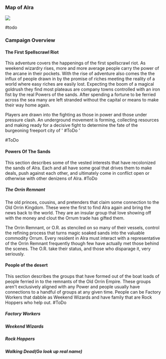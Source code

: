 ### Map of Alra
![](https://i.gyazo.com/2556637f36df2ef6df57ef56b4b8439d.png)

#todo

### Campaign Overview


#### The First Spellscrawl Riot
This adventure covers the happenings of the first spellscrawl riot. As weekend wizardry rises, more and more average people carry the power of the arcane in their pockets. With the rise of adventure also comes the the influx of people drawn in by the promise of riches meeting the reality of a world where easy riches are easily lost. Expecting the boom of a magical goldrush they find most plateaus are company towns controlled with an iron fist by the real Powers of the sands. After spending a fortune to be ferried across the sea many are left stranded without the capital or means to make their way home again.

Players are drawn into the fighting as those in power and those under pressure clash. An underground movement is forming, collecting resources and making ready for a decisive fight to determine the fate of the burgeoning freeport city of ' #ToDo ' 

#ToDo 

#### Powers Of The Sands
This section describes some of the vested interests that have recolonized the sands of Alra. Each and all have some goal that drives them to make deals, push against each other, and ultimately come in conflict open or otherwise with other denizens of Alra.
#ToDo 

##### The Orrin Remnant
The old princes, cousins, and pretenders that claim some connection to the Old Orrin Kingdom. These were the first to find Alra again and bring the news back to the world. They are an insular group that love showing off with the money and clout the Orrum trade has gifted them.

The Orrin Remnant, or O.R. as stenciled on so many of their vessels, control the refining process that turns magic soaked sands into the valuable commodity Orrum. Every resident in Alra must interact with a representative of the Orrin Remnant frequently though few have actually met those behind the scenes. The O.R. take their status, and those who disparage it, very seriously.


#### People of the desert
This section describes the groups that have formed out of the boat loads of people ferried in to the remnants of the Old Orrin Empire. These groups aren't exclusively aligned with any Power and people usually have connections to a handful of groups at any given time. People can be Factory Workers that dabble as Weekend Wizards and have family that are Rock Hoppers who help out.
#ToDo 

##### Factory Workers

##### Weekend Wizards

##### Rock Hoppers

##### Walking Dead(Go look up real name)

##### 